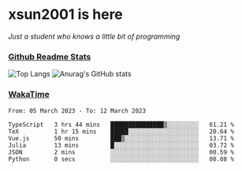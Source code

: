 # xsun2001 is here

*Just a student who knows a little bit of programming*

### [Github Readme Stats](https://github.com/anuraghazra/github-readme-stats)

![Top Langs](https://github-readme-stats.vercel.app/api/top-langs/?username=xsun2001&layout=compact&theme=radical) ![Anurag's GitHub stats](https://github-readme-stats.vercel.app/api?username=xsun2001&show_icons=true&theme=radical)

### [WakaTime](https://wakatime.com)

<!--START_SECTION:waka-->

```text
From: 05 March 2023 - To: 12 March 2023

TypeScript   3 hrs 44 mins   ███████████████▒░░░░░░░░░   61.21 %
TeX          1 hr 15 mins    █████░░░░░░░░░░░░░░░░░░░░   20.64 %
Vue.js       50 mins         ███▒░░░░░░░░░░░░░░░░░░░░░   13.71 %
Julia        13 mins         █░░░░░░░░░░░░░░░░░░░░░░░░   03.72 %
JSON         2 mins          ░░░░░░░░░░░░░░░░░░░░░░░░░   00.59 %
Python       0 secs          ░░░░░░░░░░░░░░░░░░░░░░░░░   00.08 %
```

<!--END_SECTION:waka-->
